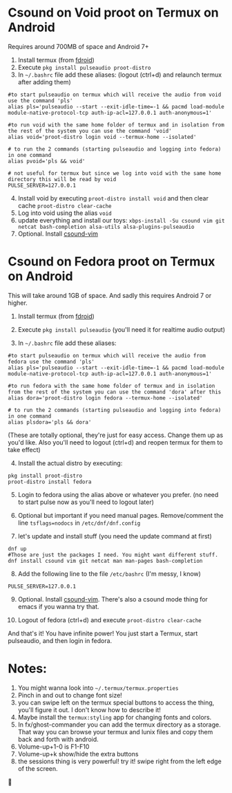 
# Csound on Void proot on Termux on Android
Requires around 700MB of space and Android 7+

1. Install termux (from [fdroid](https://f-droid.org/))
2. Execute `pkg install pulseaudio proot-distro`
3. In `~/.bashrc` file add these aliases: (logout (ctrl+d) and relaunch termux after adding them)
```
#to start pulseaudio on termux which will receive the audio from void use the command 'pls'
alias pls='pulseaudio --start --exit-idle-time=-1 && pacmd load-module module-native-protocol-tcp auth-ip-acl=127.0.0.1 auth-anonymous=1'

#to run void with the same home folder of termux and in isolation from the rest of the system you can use the command 'void'
alias void='proot-distro login void --termux-home --isolated'

# to run the 2 commands (starting pulseaudio and logging into fedora) in one command
alias pvoid='pls && void'

# not useful for termux but since we log into void with the same home directory this will be read by void
PULSE_SERVER=127.0.0.1
```
4. Install void by executing `proot-distro install void` and then clear cache `proot-distro clear-cache`
5. Log into void using the alias `void`
6. update everything and install our toys: `xbps-install -Su csound vim git netcat bash-completion alsa-utils alsa-plugins-pulseaudio`
7. Optional. Install [csound-vim](https://github.com/luisjure/csound-vim)

# Csound on Fedora proot on Termux on Android

This will take around 1GB of space. And sadly this requires Android 7 or higher.

1. Install termux (from [fdroid](https://f-droid.org/))

2. Execute `pkg install pulseaudio` (you'll need it for realtime audio output)

3. In `~/.bashrc` file add these aliases:
```
#to start pulseaudio on termux which will receive the audio from fedora use the command 'pls'
alias pls='pulseaudio --start --exit-idle-time=-1 && pacmd load-module module-native-protocol-tcp auth-ip-acl=127.0.0.1 auth-anonymous=1'

#to run fedora with the same home folder of termux and in isolation from the rest of the system you can use the command 'dora' after this
alias dora='proot-distro login fedora --termux-home --isolated'

# to run the 2 commands (starting pulseaudio and logging into fedora) in one command
alias plsdora='pls && dora'
```
(These are totally optional, they're just for easy access. Change them up as you'd like. Also you'll need to logout (ctrl+d) and reopen termux for them to take effect)

4. Install the actual distro by executing:
```
pkg install proot-distro
proot-distro install fedora
```

5. Login to fedora using the alias above or whatever you prefer. (no need to start pulse now as you'll need to logout later)

6. Optional but important if you need manual pages. Remove/comment the line `tsflags=nodocs` in `/etc/dnf/dnf.config`

7. let's update and install stuff (you need the update command at first)
```
dnf up
#Those are just the packages I need. You might want different stuff.
dnf install csound vim git netcat man man-pages bash-completion
```

8. Add the following line to the file `/etc/bashrc` (I'm messy, I know)
```
PULSE_SERVER=127.0.0.1
```

9. Optional. Install [csound-vim](https://github.com/luisjure/csound-vim). There's also a csound mode thing for emacs if you wanna try that.

10. Logout of fedora (ctrl+d) and execute `proot-distro clear-cache`

And that's it! You have infinite power! You just start a Termux, start pulseaudio, and then login in fedora.

# Notes:
1. You might wanna look into `~/.termux/termux.properties`
2. Pinch in and out to change font size!
3. you can swipe left on the termux special buttons to access the thing, you'll figure it out. I don't know how to describe it!
4. Maybe install the `termux:styling` app for changing fonts and colors.
5. In fx/ghost-commander you can add the termux directory as a storage. That way you can browse your termux and lunix files and copy them back and forth with android.
6. Volume-up+1-0 is F1-F10
7. Volume-up+k show/hide the extra buttons
8. the sessions thing is very powerful! try it! swipe right from the left edge of the screen.

💜
